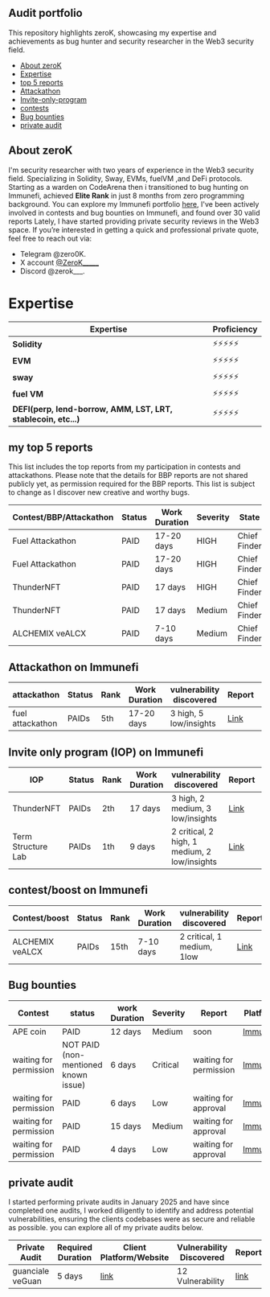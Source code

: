 ## Audit portfolio

This repository highlights zeroK, showcasing my expertise and achievements as bug hunter and security researcher in the Web3 security field.

- [About zeroK](https://github.com/0Ksecurity/Portfolio?tab=readme-ov-file#about-zerok)
- [Expertise](https://github.com/0Ksecurity/Portfolio/edit/main/README.md#expertise)
- [top 5 reports](https://github.com/0Ksecurity/Portfolio/edit/main/README.md#my-top-5-reports)
- [Attackathon](https://github.com/0Ksecurity/Portfolio/tree/main?tab=readme-ov-file#attackathon-on-immunefi)
- [Invite-only-program](https://github.com/0Ksecurity/Portfolio/edit/main/README.md#invite-onlyiop-program-on-immunefi)
- [contests](https://github.com/0Ksecurity/Portfolio/edit/main/README.md#contestboost-on-immunefi)
- [Bug bounties](https://github.com/0Ksecurity/Portfolio/edit/main/README.md#bug-bounties)
- [private audit](https://github.com/0Ksecurity/Portfolio/edit/main/README.md#contestboost-on-immunefi)

## About zeroK

I'm security researcher with two years of experience in the Web3 security field. Specializing in Solidity, Sway, EVMs, fuelVM ,and DeFi protocols. Starting as a warden on CodeArena then i transitioned to bug hunting on Immunefi, achieved **Elite Rank** in just 8 months from zero programming background. You can explore my Immunefi portfolio [here](https://immunefi.com/profile/zeroK/?scope=year), I've been actively involved in contests and bug bounties on Immunefi, and found over 30 valid reports Lately, I have started providing private security reviews in the Web3 space. If you’re interested in getting a quick and professional private quote, feel free to reach out via:

- Telegram @zero0K.
- X account [@ZeroK_____](https://x.com/0K_Security)
- Discord @zerok___.

# Expertise

| Expertise    | Proficiency |
| ------------ | ----------- |
| **Solidity** | ⚡⚡⚡⚡⚡  |
| **EVM**      | ⚡⚡⚡⚡⚡  |
| **sway**     | ⚡⚡⚡⚡⚡  |
| **fuel VM**  | ⚡⚡⚡⚡⚡  |
| **DEFI(perp, lend-borrow, AMM, LST, LRT, stablecoin, etc...)**     | ⚡⚡⚡⚡⚡  |

## my top 5 reports

This list includes the top reports from my participation in contests and attackathons. Please note that the details for BBP reports are not shared publicly yet, as permission required for the BBP reports. This list is subject to change as I discover new creative and worthy bugs.

| Contest/BBP/Attackathon | Status | Work Duration | Severity | State        | Report                                                                                  | Platform                          |
| ----------------------- | ------ | ------------- | -------- | ------------ | --------------------------------------------------------------------------------------- | --------------------------------- |
| Fuel Attackathon        | PAID   | 17-20 days    | HIGH     | Chief Finder | [Link](https://github.com/0Ksecurity/top_reports/blob/main/Fuel_blockchain_report_1.md) | [Immunefi](https://immunefi.com/) |
| Fuel Attackathon        | PAID   | 17-20 days    | HIGH     | Chief Finder | [Link](https://github.com/0Ksecurity/top_reports/blob/main/Fuel_blockchain_report_2.md) | [Immunefi](https://immunefi.com/) |
| ThunderNFT              | PAID   | 17 days       | HIGH     | Chief Finder | [Link](https://github.com/0Ksecurity/top_reports/blob/main/thunderNFT_report1.md)       | [Immunefi](https://immunefi.com/) |
| ThunderNFT              | PAID   | 17 days       | Medium   | Chief Finder | [Link](https://github.com/0Ksecurity/top_reports/blob/main/thunderNFT_report2.md)       | [Immunefi](https://immunefi.com/) |
| ALCHEMIX veALCX         | PAID   | 7-10 days     | Medium   | Chief Finder | [Link](https://github.com/0Ksecurity/top_reports/blob/main/Alchemix_report_1.md)        | [Immunefi](https://immunefi.com/) |

## Attackathon on Immunefi

| attackathon      | Status | Rank | Work Duration | vulnerability discovered | Report                                                                              | Platform                          |
| ---------------- | ------ | ---- | ------------- | ------------------------ | ----------------------------------------------------------------------------------- | --------------------------------- |
| fuel attackathon | PAIDs  | 5th  | 17-20 days    | 3 high, 5 low/insights   | [Link](https://github.com/0Ksecurity/report/tree/main/attackathon/Fuel_attackathon) | [Immunefi](https://immunefi.com/) |

## Invite only program (IOP) on Immunefi
| IOP                | Status | Rank | Work Duration | vulnerability discovered                     | Report                                                                | Platform                          |
| ------------------ | ------ | ---- | ------------- | -------------------------------------------- | --------------------------------------------------------------------- | --------------------------------- |
| ThunderNFT         | PAIDs  | 2th  | 17 days       | 3 high, 2 medium, 3 low/insights             | [Link](https://github.com/0Ksecurity/report/tree/main/IOP/ThunderNFT) | [Immunefi](https://immunefi.com/) |
| Term Structure Lab | PAIDs  | 1th  | 9 days        | 2 critical, 2 high, 1 medium, 2 low/insights | [Link](https://github.com/0Ksecurity/report/blob/main/IOP/TSI/term_structure_lab_IOP.pdf)                                                              | [Immunefi](https://immunefi.com/) |


## contest/boost on Immunefi

| Contest/boost   | Status | Rank | Work Duration | vulnerability discovered   | Report                                                                          | Platform                          |
| --------------- | ------ | ---- | ------------- | -------------------------- | ------------------------------------------------------------------------------- | --------------------------------- |
| ALCHEMIX veALCX | PAIDs  | 15th | 7-10 days     | 2 critical, 1 medium, 1low | [Link](https://github.com/0Ksecurity/report/tree/main/contests/Alchemix_veALCX) | [Immunefi](https://immunefi.com/) |

## Bug bounties

| Contest                | status                               | work Duration | Severity | Report                 | Platform                          |
| ---------------------- | ------------------------------------ | ------------- | -------- | ---------------------- | --------------------------------- |
| APE coin               | PAID                                 | 12 days       | Medium   | soon               | [Immunefi](https://immunefi.com/) |
| waiting for permission | NOT PAID (non-mentioned known issue) | 6 days        | Critical | waiting for permission | [Immunefi](https://immunefi.com/) |
| waiting for permission | PAID                                 | 6 days        | Low      | waiting for approval   | [Immunefi](https://immunefi.com/) |
| waiting for permission | PAID                                 | 15 days       | Medium   | waiting for approval   | [Immunefi](https://immunefi.com/) |
| waiting for permission | PAID                                 | 4 days        | Low      | waiting for approval   | [Immunefi](https://immunefi.com/) |

## private audit

I started performing private audits in January 2025 and have since completed one audits, I worked diligently to identify and address potential vulnerabilities, ensuring the clients codebases were as secure and reliable as possible. you can explore all  of my private audits below.

| Private Audit            | Required Duration | Client Platform/Website                     | Vulnerability Discovered | Report |
| ------------------------ | ----------------- | ------------------------------------------- | ------------------------ | ------ |
| guanciale veGuan         | 5 days            | [link](https://terminal.guanciale.ai/stake) |     12  Vulnerability       | [link](https://github.com/0Ksecurity/private/blob/main/guancialeAI_DAO_solo.pdf)   |


